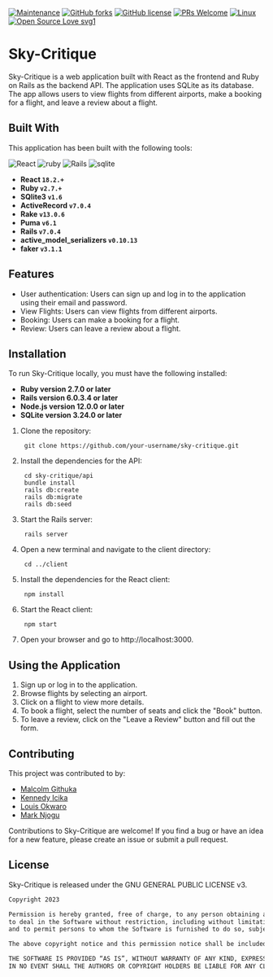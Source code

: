 [![Maintenance](https://img.shields.io/badge/Maintained%3F-yes-green.svg)](https://github.com/Malcolm-G/sky-critique/graphs/commit-activity)
[![GitHub forks](https://img.shields.io/github/forks/Malcolm-G/sky-critique.svg?style=social&label=Fork&maxAge=2592000)](https://github.com/Malcolm-G/sky-critique/network)
[![GitHub license](https://img.shields.io/badge/GNU%20GENERAL%20PUBLIC-icense-green)](https://github.com/Malcolm-G/sky-critique/blob/main/Licence)
[![PRs Welcome](https://img.shields.io/badge/PRs-welcome-brightgreen.svg?style=flat-square)](http://makeapullrequest.com)
[![Linux](https://svgshare.com/i/Zhy.svg)](https://svgshare.com/i/Zhy.svg)
[![Open Source Love svg1](https://badges.frapsoft.com/os/v1/open-source.svg?v=103)](https://github.com/ellerbrock/open-source-badges/)

# Sky-Critique
Sky-Critique is a web application built with React as the frontend and Ruby on Rails as the backend API. The application uses SQLite as its database. The app allows users to view flights from different airports, make a booking for a flight, and leave a review about a flight.

## Built With
This application has been built with the following tools:

![React](https://img.shields.io/badge/react-%2320232a.svg?style=for-the-badge&logo=react&logoColor=%2361DAFB)
![ruby](https://img.shields.io/badge/Ruby-CC342D?style=for-the-badge&logo=ruby&logoColor=white)
![Rails](https://img.shields.io/badge/rails-%23CC0000.svg?style=for-the-badge&logo=ruby-on-rails&logoColor=white)
![sqlite](https://img.shields.io/badge/SQLite-07405E?style=for-the-badge&logo=sqlite&logoColor=white)

- **React `18.2.+`**
- **Ruby `v2.7.+`**
- **SQlite3 `v1.6`**
- **ActiveRecord `v7.0.4`**
- **Rake `v13.0.6`**
- **Puma `v6.1`**
- **Rails `v7.0.4`**
- **active_model_serializers `v0.10.13`**
- **faker `v3.1.1`**

## Features
- User authentication: Users can sign up and log in to the application using their email and password.
- View Flights: Users can view flights from different airports.
- Booking: Users can make a booking for a flight.
- Review: Users can leave a review about a flight.
<!-- Admin panel: Admins can manage users, flights, and reviews. -->

## Installation
To run Sky-Critique locally, you must have the following installed:

- **Ruby version 2.7.0 or later**
- **Rails version 6.0.3.4 or later**
- **Node.js version 12.0.0 or later**
- **SQLite version 3.24.0 or later**

1. Clone the repository:
   
        git clone https://github.com/your-username/sky-critique.git

2. Install the dependencies for the API:

        cd sky-critique/api
        bundle install
        rails db:create
        rails db:migrate
        rails db:seed

3. Start the Rails server:

        rails server

4. Open a new terminal and navigate to the client directory:

        cd ../client

5. Install the dependencies for the React client:

        npm install

6. Start the React client:

        npm start

7. Open your browser and go to http://localhost:3000.

## Using the Application

1. Sign up or log in to the application.
2. Browse flights by selecting an airport.
3. Click on a flight to view more details.
4. To book a flight, select the number of seats and click the "Book" button.
5. To leave a review, click on the "Leave a Review" button and fill out the form.

## Contributing
This project was contributed to by:

- [Malcolm Githuka](https://github.com/Malcolm-G)
- [Kennedy Icika](https://github.com/Icika-max)
- [Louis Okwaro](https://github.com/LouisOkwaro)
- [Mark Njogu](https://github.com/treva556)

Contributions to Sky-Critique are welcome! If you find a bug or have an idea for a new feature, please create an issue or submit a pull request.

## License
Sky-Critique is released under the GNU GENERAL PUBLIC LICENSE v3.

```markdown
Copyright 2023

Permission is hereby granted, free of charge, to any person obtaining a copy of this software and associated documentation files (the “Software”), 
to deal in the Software without restriction, including without limitation the rights to use, copy, modify, merge, publish, distribute, sublicense, and/or sell copies of the Software, 
and to permit persons to whom the Software is furnished to do so, subject to the following conditions:

The above copyright notice and this permission notice shall be included in all copies or substantial portions of the Software.

THE SOFTWARE IS PROVIDED “AS IS”, WITHOUT WARRANTY OF ANY KIND, EXPRESS OR IMPLIED, INCLUDING BUT NOT LIMITED TO THE WARRANTIES OF MERCHANTABILITY, FITNESS FOR A PARTICULAR PURPOSE AND NONINFRINGEMENT. 
IN NO EVENT SHALL THE AUTHORS OR COPYRIGHT HOLDERS BE LIABLE FOR ANY CLAIM, DAMAGES OR OTHER LIABILITY, WHETHER IN AN ACTION OF CONTRACT, TORT OR OTHERWISE, ARISING FROM, OUT OF OR IN CONNECTION WITH THE SOFTWARE OR THE USE OR OTHER DEALINGS IN THE SOFTWARE.
```
